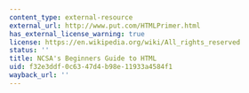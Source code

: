 ```yaml
---
content_type: external-resource
external_url: http://www.put.com/HTMLPrimer.html
has_external_license_warning: true
license: https://en.wikipedia.org/wiki/All_rights_reserved
status: ''
title: NCSA's Beginners Guide to HTML
uid: f32e3ddf-0c63-47d4-b98e-11933a4584f1
wayback_url: ''
---
```


